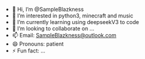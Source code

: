 - 👋 Hi, I’m @SampleBlazkness
- 👀 I’m interested in python3, minecraft and music
- 🌱 I’m currently learning using deepseekV3 to code
- 💞️ I’m looking to collaborate on ...
- 📫 Email: SampleBlazkness@outlook.com
- 😄 Pronouns: patient
- ⚡ Fun fact: ...

<!---
SampleBlazkness/SampleBlazkness is a ✨ special ✨ repository because its `README.md` (this file) appears on your GitHub profile.
You can click the Preview link to take a look at your changes.
--->
